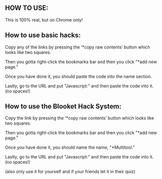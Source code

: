
HOW TO USE:
---------
This is 100% real, but on Chrome only! 

How to use basic hacks:
-----
Copy any of the links by pressing the ‘*copy raw contents’ button which looks like two squares.

Then you gotta right-click the bookmarks bar and then you click "*add new page."

Once you have done it, you should paste the code into the name section.

Lastly, go to the URL and put "Javascript:" and then paste the code into it. (no spaces!)

How to use the Blooket Hack System:
------

Copy the link by pressing the ‘*copy raw contents’ button which looks like two squares.

Then you gotta right-click the bookmarks bar and then you click "*add new page."

Once you have done it, you should name the name, "*Multitool."

Lastly, go to the URL and put "Javascript:" and then paste the code into it. (no spaces!)

(also only use it for yourself and if your friends let it in their quiz)
